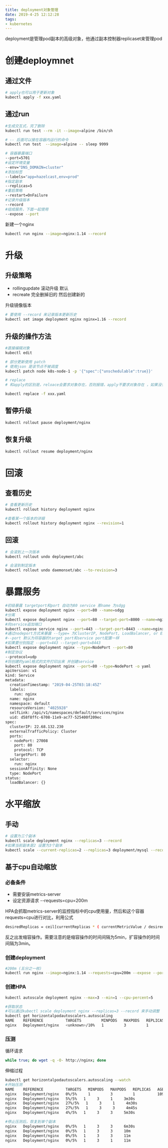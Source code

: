 ```yaml
---
title: deployment对象管理
date: 2019-4-25 12:12:28
tags:
- kubernetes
---
```


deployment是管理pod副本的高级对象，他通过副本控制器replicaset来管理pod

<!--more-->

# 创建deploymnet

## 通过文件

```bash
# apply也可以用于更新对象
kubectl apply -f xxx.yaml
```

## 通过run

```bash
#生成交互式，完了删除
kubectl run test --rm -it --image=alpine /bin/sh

# -- 后面可以接在容器内运行的命令
kubectl run test  --image=alpine -- sleep 9999

# 容器暴露端口
--port=5701
#设定环境变量
--env="DNS_DOMAIN=cluster"
#添加标签
--labels="app=hazelcast,env=prod"
#指定副本
--replicas=5
#重启策略
--restart=OnFailure
#记录升级版本
--record
#组成服务，下面一起使用
--expose --port
```

新建一个nginx

```bash
kubectl run nginx --image=nginx:1.14 --record
```

# 升级

## 升级策略

- rollingupdate 滚动升级 默认
- recreate 完全删掉旧的 然后创建新的

升级镜像版本


```bash
# 要使用 --record 来记录版本更新历史
kubectl set image deployment nginx nginx=1.16 --record
```

## 升级的操作方法

```bash
#直接编辑对象
kubectl edit

# 部分更新使用 patch
# 使用json 是该节点不被调度
kubectl patch node k8s-node-1 -p '{"spec":{"unschedulable":true}}'

# replace
# 和apply的区别是，reloace会要求对象存在，否则报错，apply不要求对象存在 ，如果没有就创建

kubectl replace -f xxx.yaml
```

## 暂停升级

```bash
kubectl rollout pause deployment/nginx
```

## 恢复升级

```bash
kubectl rollout resume deployment/nginx
```

# 回滚

## 查看历史

```bash
# 查看更新历史
kubectl rollout history deployment nginx

#查看某一个版本的详细
kubectl rollout history deployment nginx --revision=1
```
## 回滚

```bash
# 会滚到上一次版本
kubectl rollout undo deployment/abc

# 会滚到制定版本
kubectl rollout undo daemonset/abc --to-revision=3
```

# 暴露服务

```bash
#初级暴露 targetport和port 自动为80 service 那name 为sdgg
kubectl expose deployment nginx --port=80 --name=sdgg
#分离
kubectl expose deployment nginx --port=80 --target-port=8000 --name=nginx
#向service追加端口
kubectl expose service nginx --port=443 --target-port=8443 --name=nginx-https
#通过nodeport方式来暴露 --type= 为ClusterIP, NodePort, LoadBalancer, or ExternalName. 默认为ClusterIP
#--port 默认为将容器的target port和service port配置一样
#如果要分别指定 --port=443 --target-port=8443
kubectl expose deployment nginx --type=NodePort --port=80
#制定协议
--protocol=udp
#将创建的yaml格式的文件打印出来 并创建service
kubectl expose deployment nginx --port=80 --type=NodePort -o yaml
apiVersion: v1
kind: Service
metadata:
  creationTimestamp: "2019-04-25T03:18:45Z"
  labels:
    run: nginx
  name: nginx
  namespace: default
  resourceVersion: "4025928"
  selfLink: /api/v1/namespaces/default/services/nginx
  uid: d58f8ffc-6708-11e9-ac77-525400f209ec
spec:
  clusterIP: 22.68.132.230
  externalTrafficPolicy: Cluster
  ports:
  - nodePort: 27008
    port: 80
    protocol: TCP
    targetPort: 80
  selector:
    run: nginx
  sessionAffinity: None
  type: NodePort
status:
  loadBalancer: {}
```

# 水平缩放

## 手动

```bash
# 设置为三个副本
kubectl scale deployment nginx --replicas=3 --record
#如果当前副本是2 设置为3个副本
kubectl scale --current-replicas=2 --replicas=3 deployment/mysql --record
```

## 基于cpu自动缩放

### 必备条件

- 需要安装metrics-server
- 设定资源请求 --requests=cpu=200m

HPA会抓取metrics-server的监控指标中的cpu使用量，然后和这个容器requests=cpu进行对比，利用公式 

```bash
desiredReplicas = ceil[currentReplicas * ( currentMetricValue / desiredMetricValue )] 
```
反之出发缩容操作。需要注意的是缩容操作的时间间隔为5min，扩容操作的时间间隔为3min。

### 创建deployment

```bash
#200m (五分之一核) 
kubectl run nginx --image=nginx:1.14 --requests=cpu=200m --expose --port=80
```

### 创建HPA

```bash
kubectl autoscale deployment nginx --max=3 --min=1 --cpu-percent=5  

#获取状态
#可以通过kubectl scale deployment nginx --replicas=3 --record 来手动调整 
kubectl get horizontalpodautoscalers.autoscaling
NAME    REFERENCE          TARGETS         MINPODS   MAXPODS   REPLICAS   AGE
nginx   Deployment/nginx   <unknown>/10%   1         3         1          2m41s
```

### 压测

循环请求

```bash
while true; do wget -q -O- http://nginx; done
```

伸缩过程

```bash
kubectl get horizontalpodautoscalers.autoscaling --watch
#开始压测
NAME    REFERENCE          TARGETS   MINPODS   MAXPODS   REPLICAS   AGE
nginx   Deployment/nginx   0%/5%     1         3         1          109s
nginx   Deployment/nginx   5%/5%   1     3     1     3m30s
nginx   Deployment/nginx   27%/5%   1     3     1     4m30s
nginx   Deployment/nginx   27%/5%   1     3     3     4m45s
nginx   Deployment/nginx   4%/5%   1     3     3     5m30s

#停止压测后，恢复到单个副本
nginx   Deployment/nginx   0%/5%   1     3     3     6m30s
nginx   Deployment/nginx   0%/5%   1     3     3     10m
nginx   Deployment/nginx   0%/5%   1     3     3     11m
nginx   Deployment/nginx   0%/5%   1     3     1     11m
```




